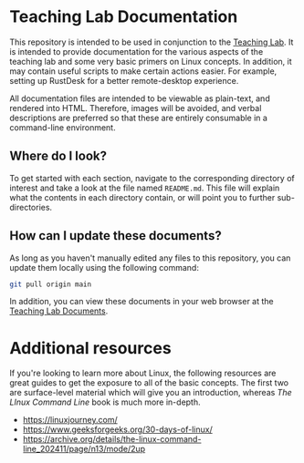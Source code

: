 # Teaching Lab Documentation

This repository is intended to be used in conjunction to the [Teaching Lab](https://github.com/stew3254/teaching-lab). It is intended to provide documentation for the various aspects of the teaching lab and some very basic primers on Linux concepts. In addition, it may contain useful scripts to make certain actions easier. For example, setting up RustDesk for a better remote-desktop experience.

All documentation files are intended to be viewable as plain-text, and rendered into HTML. Therefore, images will be avoided, and verbal descriptions are preferred so that these are entirely consumable in a command-line environment.

## Where do I look?

To get started with each section, navigate to the corresponding directory of interest and take a look at the file named `README.md`. This file will explain what the contents in each directory contain, or will point you to further sub-directories.

## How can I update these documents?

As long as you haven't manually edited any files to this repository, you can update them locally using the following command:
```bash
git pull origin main
```

In addition, you can view these documents in your web browser at the [Teaching Lab Documents](https://github.com/stew3254/teaching-lab-docs).

# Additional resources

If you're looking to learn more about Linux, the following resources are great guides to get the exposure to all of the basic concepts. The first two are surface-level material which will give you an introduction, whereas *The LInux Command Line* book is much more in-depth.

- https://linuxjourney.com/
- https://www.geeksforgeeks.org/30-days-of-linux/
- https://archive.org/details/the-linux-command-line_202411/page/n13/mode/2up